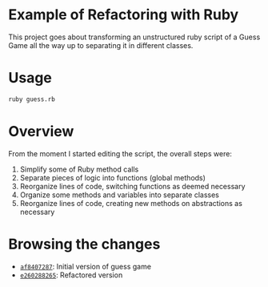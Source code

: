 # Example of Refactoring with Ruby

This project goes about transforming an unstructured ruby script of a Guess
Game all the way up to separating it in different classes.

# Usage 

```bash
ruby guess.rb 
```

# Overview

From the moment I started editing the script, the overall steps were:

1. Simplify some of Ruby method calls
2. Separate pieces of logic into functions (global methods)
3. Reorganize lines of code, switching functions as deemed necessary
4. Organize some methods and variables into separate classes
5. Reorganize lines of code, creating new methods on abstractions as necessary

# Browsing the changes

* [`af8407287`](https://github.com/13LD/TTPS/commit/af8407287bcec66f4952c0315a0f82690484174f#diff-c55d59ec30135b957cbb76251144db3f): Initial version of guess game
* [`e260288265`](https://github.com/13LD/TTPS/commit/e260288265c72b45fa8ff2a76e70878b9cc2489d): Refactored version